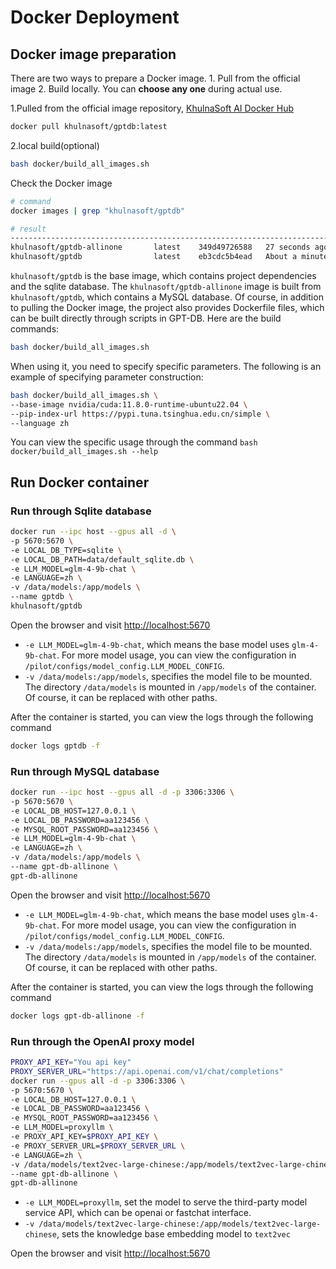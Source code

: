 # Docker Deployment

## Docker image preparation

There are two ways to prepare a Docker image. 1. Pull from the official image 2. Build locally. You can **choose any one** during actual use.

1.Pulled from the official image repository, [KhulnaSoft AI Docker Hub](https://hub.docker.com/u/khulnasoft)
```bash
docker pull khulnasoft/gptdb:latest
```
2.local build(optional)
```bash
bash docker/build_all_images.sh
```
Check the Docker image
```bash
# command
docker images | grep "khulnasoft/gptdb"

# result
--------------------------------------------------------------------------------------
khulnasoft/gptdb-allinone       latest    349d49726588   27 seconds ago       15.1GB
khulnasoft/gptdb                latest    eb3cdc5b4ead   About a minute ago   14.5GB
```
`khulnasoft/gptdb` is the base image, which contains project dependencies and the sqlite database. The `khulnasoft/gptdb-allinone` image is built from `khulnasoft/gptdb`, which contains a MySQL database. Of course, in addition to pulling the Docker image, the project also provides Dockerfile files, which can be built directly through scripts in GPT-DB. Here are the build commands:

```bash
bash docker/build_all_images.sh
```
When using it, you need to specify specific parameters. The following is an example of specifying parameter construction:

```bash
bash docker/build_all_images.sh \
--base-image nvidia/cuda:11.8.0-runtime-ubuntu22.04 \
--pip-index-url https://pypi.tuna.tsinghua.edu.cn/simple \
--language zh
```
You can view the specific usage through the command `bash docker/build_all_images.sh --help`

## Run Docker container

### Run through Sqlite database


```bash
docker run --ipc host --gpus all -d \
-p 5670:5670 \
-e LOCAL_DB_TYPE=sqlite \
-e LOCAL_DB_PATH=data/default_sqlite.db \
-e LLM_MODEL=glm-4-9b-chat \
-e LANGUAGE=zh \
-v /data/models:/app/models \
--name gptdb \
khulnasoft/gptdb
```
Open the browser and visit [http://localhost:5670](http://localhost:5670)

- `-e LLM_MODEL=glm-4-9b-chat`, which means the base model uses `glm-4-9b-chat`. For more model usage, you can view the configuration in `/pilot/configs/model_config.LLM_MODEL_CONFIG`.
- `-v /data/models:/app/models`, specifies the model file to be mounted. The directory `/data/models` is mounted in `/app/models` of the container. Of course, it can be replaced with other paths.

After the container is started, you can view the logs through the following command
```bash
docker logs gptdb -f
```

### Run through MySQL database

```bash
docker run --ipc host --gpus all -d -p 3306:3306 \
-p 5670:5670 \
-e LOCAL_DB_HOST=127.0.0.1 \
-e LOCAL_DB_PASSWORD=aa123456 \
-e MYSQL_ROOT_PASSWORD=aa123456 \
-e LLM_MODEL=glm-4-9b-chat \
-e LANGUAGE=zh \
-v /data/models:/app/models \
--name gpt-db-allinone \
gpt-db-allinone
```
Open the browser and visit [http://localhost:5670](http://localhost:5670)

- `-e LLM_MODEL=glm-4-9b-chat`, which means the base model uses `glm-4-9b-chat`. For more model usage, you can view the configuration in `/pilot/configs/model_config.LLM_MODEL_CONFIG`.
- `-v /data/models:/app/models`, specifies the model file to be mounted. The directory `/data/models` is mounted in `/app/models` of the container. Of course, it can be replaced with other paths.

After the container is started, you can view the logs through the following command
```bash
docker logs gpt-db-allinone -f
```

### Run through the OpenAI proxy model
```bash
PROXY_API_KEY="You api key"
PROXY_SERVER_URL="https://api.openai.com/v1/chat/completions"
docker run --gpus all -d -p 3306:3306 \
-p 5670:5670 \
-e LOCAL_DB_HOST=127.0.0.1 \
-e LOCAL_DB_PASSWORD=aa123456 \
-e MYSQL_ROOT_PASSWORD=aa123456 \
-e LLM_MODEL=proxyllm \
-e PROXY_API_KEY=$PROXY_API_KEY \
-e PROXY_SERVER_URL=$PROXY_SERVER_URL \
-e LANGUAGE=zh \
-v /data/models/text2vec-large-chinese:/app/models/text2vec-large-chinese \
--name gpt-db-allinone \
gpt-db-allinone
```
- `-e LLM_MODEL=proxyllm`, set the model to serve the third-party model service API, which can be openai or fastchat interface.
- `-v /data/models/text2vec-large-chinese:/app/models/text2vec-large-chinese`, sets the knowledge base embedding model to `text2vec`

Open the browser and visit [http://localhost:5670](http://localhost:5670)


